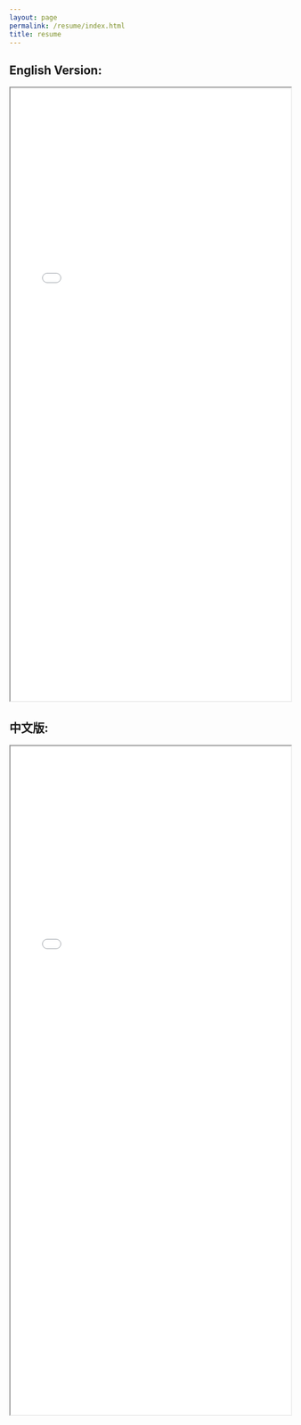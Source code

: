 ```yaml
---
layout: page
permalink: /resume/index.html
title: resume
---
```


## English Version:

<iframe src="/file/CV_Zhongsheng_Wang.pdf" width="100%" height="1100px"></iframe>

## 中文版:

<iframe src="/file/CV_Zhongsheng_Wang_CN" width="100%" height="1200px"></iframe>
